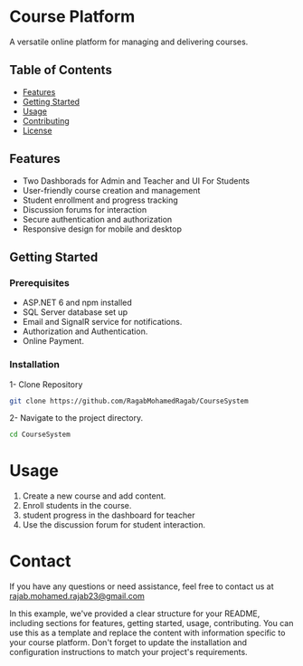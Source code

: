 # Course Platform

A versatile online platform for managing and delivering courses.

## Table of Contents

- [Features](#features)
- [Getting Started](#getting-started)
- [Usage](#usage)
- [Contributing](#contributing)
- [License](#license)

## Features
- Two Dashborads for Admin and Teacher and UI For Students
- User-friendly course creation and management
- Student enrollment and progress tracking
- Discussion forums for interaction
- Secure authentication and authorization
- Responsive design for mobile and desktop

## Getting Started

### Prerequisites

- ASP.NET 6 and npm installed
- SQL Server database set up
- Email and SignalR service for notifications.
- Authorization and Authentication.
- Online Payment.
  

### Installation

1- Clone Repository 
```bash
git clone https://github.com/RagabMohamedRagab/CourseSystem
 ```

2- Navigate to the project directory.
```bash
cd CourseSystem
```
# Usage
 <ol>

  <li> Create a new course and add content.</li>
  <li>Enroll students in the course.</li>
  <li> student progress in the dashboard for teacher</li>
  <li>Use the discussion forum for student interaction.</li>
 </ol>


 # Contact
If you have any questions or need assistance, feel free to contact us at rajab.mohamed.rajab23@gmail.com

In this example, we've provided a clear structure for your README, including sections for features, getting started, usage, contributing. You can use this as a template and replace the content with information specific to your course platform. Don't forget to update the installation and configuration instructions to match your project's requirements.

